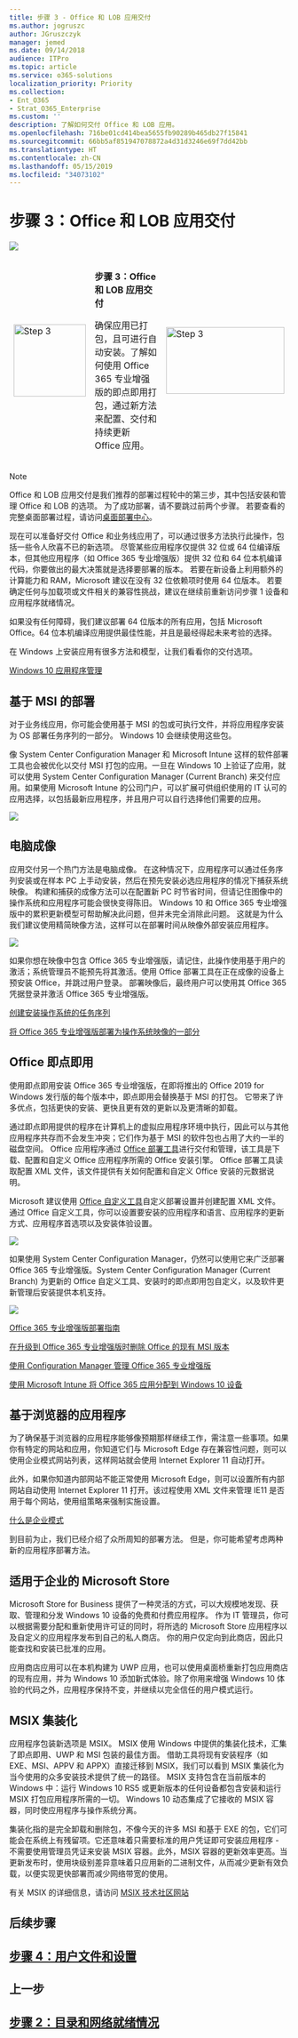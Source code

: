 ```yaml
---
title: 步骤 3 - Office 和 LOB 应用交付
ms.author: jogruszc
author: JGruszczyk
manager: jemed
ms.date: 09/14/2018
audience: ITPro
ms.topic: article
ms.service: o365-solutions
localization_priority: Priority
ms.collection:
- Ent_O365
- Strat_O365_Enterprise
ms.custom: ''
description: 了解如何交付 Office 和 LOB 应用。
ms.openlocfilehash: 716be01cd414bea5655fb90289b465db27f15841
ms.sourcegitcommit: 66bb5af851947078872a4d31d3246e69f7dd42bb
ms.translationtype: HT
ms.contentlocale: zh-CN
ms.lasthandoff: 05/15/2019
ms.locfileid: "34073102"
---
```

# <a name="step-3-office-and-lob-app-delivery"></a>步骤 3：Office 和 LOB 应用交付

![](media/step-3-office-and-lob-app-delivery-media/step-3-office-and-lob-app-delivery-media-1.png)

<table>
<thead>
<td><img src="media/desktop-deployment-center-home-media/desktop-deployment-center-home-media-6.png" alt="Step 3" height="130" width="130" /></td>
<td><p><strong>步骤 3：Office 和 LOB 应用交付</strong></p>
<p>确保应用已打包，且可进行自动安装。了解如何使用 Office 365 专业增强版的即点即用打包，通过新方法来配置、交付和持续更新 Office 应用。</p></td>
<td><a href="https://aka.ms/ddev3" target="_blank"><img src="media/desktop-deployment-center-home-media/desktop-deployment-center-home-media-16.png" alt="Step 3" height="120" width="213" /></a></td>
</thead>
</table>

>[!NOTE]
>Office 和 LOB 应用交付是我们推荐的部署过程轮中的第三步，其中包括安装和管理 Office 和 LOB 的选项。 为了成功部署，请不要跳过前两个步骤。  若要查看的完整桌面部署过程，请访问[桌面部署中心](https://aka.ms/HowToShift)。
>

现在可以准备好交付 Office 和业务线应用了，可以通过很多方法执行此操作，包括一些令人欣喜不已的新选项。 尽管某些应用程序仅提供 32 位或 64 位编译版本，但其他应用程序（如 Office 365 专业增强版）提供 32 位和 64 位本机编译代码，你要做出的最大决策就是选择要部署的版本。 若要在新设备上利用额外的计算能力和 RAM，Microsoft 建议在没有 32 位依赖项时使用 64 位版本。 若要确定任何与加载项或文件相关的兼容性挑战，建议在继续前重新访问步骤 1 设备和应用程序就绪情况。

如果没有任何障碍，我们建议部署 64 位版本的所有应用，包括 Microsoft Office。64 位本机编译应用提供最佳性能，并且是最经得起未来考验的选择。

在 Windows 上安装应用有很多方法和模型，让我们看看你的交付选项。


  [Windows 10 应用程序管理](https://docs.microsoft.com/zh-CN/windows/application-management/)

## <a name="msi-based-deployments"></a>基于 MSI 的部署

对于业务线应用，你可能会使用基于 MSI 的包或可执行文件，并将应用程序安装为 OS 部署任务序列的一部分。 Windows 10 会继续使用这些包。

像 System Center Configuration Manager 和 Microsoft Intune 这样的软件部署工具也会被优化以交付 MSI 打包的应用。一旦在 Windows 10 上验证了应用，就可以使用 System Center Configuration Manager (Current Branch) 来交付应用。如果使用 Microsoft Intune 的公司门户，可以扩展可供组织使用的 IT 认可的应用选择，以包括最新应用程序，并且用户可以自行选择他们需要的应用。

![](media/step-3-office-and-lob-app-delivery-media/step-3-office-and-lob-app-delivery-media-3.png)

## <a name="pc-imaging"></a>电脑成像

应用交付另一个热门方法是电脑成像。 在这种情况下，应用程序可以通过任务序列安装或在样本 PC 上手动安装，然后在预先安装必选应用程序的情况下捕获系统映像。 构建和捕获的成像方法可以在配置新 PC 时节省时间，但请记住图像中的操作系统和应用程序可能会很快变得陈旧。 Windows 10 和 Office 365 专业增强版中的累积更新模型可帮助解决此问题，但并未完全消除此问题。 这就是为什么我们建议使用精简映像方法，这样可以在部署时间从映像外部安装应用程序。

![](media/step-3-office-and-lob-app-delivery-media/step-3-office-and-lob-app-delivery-media-4.png)

如果你想在映像中包含 Office 365 专业增强版，请记住，此操作使用基于用户的激活；系统管理员不能预先将其激活。使用 Office 部署工具在正在成像的设备上预安装 Office，并跳过用户登录。 部署映像后，最终用户可以使用其 Office 365 凭据登录并激活 Office 365 专业增强版。


  [创建安装操作系统的任务序列](https://docs.microsoft.com/zh-CN/sccm/osd/deploy-use/create-a-task-sequence-to-install-an-operating-system)


  [将 Office 365 专业增强版部署为操作系统映像的一部分](https://docs.microsoft.com/zh-CN/deployoffice/deploy-office-365-proplus-as-part-of-an-operating-system-image)

## <a name="office-click-to-run"></a>Office 即点即用 

使用即点即用安装 Office 365 专业增强版，在即将推出的 Office 2019 for Windows 发行版的每个版本中，即点即用会替换基于 MSI 的打包。 它带来了许多优点，包括更快的安装、更快且更有效的更新以及更清晰的卸载。 

通过即点即用提供的程序在计算机上的虚拟应用程序环境中执行，因此可以与其他应用程序共存而不会发生冲突；它们作为基于 MSI 的软件包也占用了大约一半的磁盘空间。 Office 应用程序通过 [Office 部署工具](https://www.microsoft.com/en-us/download/details.aspx?id=49117)进行交付和管理，该工具是下载、配置和自定义 Office 应用程序所需的 Office 安装引擎。 Office 部署工具读取配置 XML 文件，该文件提供有关如何配置和自定义 Office 安装的元数据说明。

Microsoft 建议使用 [Office 自定义工具](https://config.office.com/)自定义部署设置并创建配置 XML 文件。 通过 Office 自定义工具，你可以设置要安装的应用程序和语言、应用程序的更新方式、应用程序首选项以及安装体验设置。

![](media/step-3-office-and-lob-app-delivery-media/step-3-office-and-lob-app-delivery-media-7.png)

如果使用 System Center Configuration Manager，仍然可以使用它来广泛部署 Office 365 专业增强版。System Center Configuration Manager (Current Branch) 为更新的 Office 自定义工具、安装时的即点即用包自定义，以及软件更新管理后安装提供本机支持。

![](media/step-3-office-and-lob-app-delivery-media/step-3-office-and-lob-app-delivery-media-6.png)


  [Office 365 专业增强版部署指南](https://docs.microsoft.com/zh-CN/deployoffice/deployment-guide-for-office-365-proplus)


  [在升级到 Office 365 专业增强版时删除 Office 的现有 MSI 版本](https://docs.microsoft.com/zh-CN/deployoffice/upgrade-from-msi-version)


  [使用 Configuration Manager 管理 Office 365 专业增强版](https://docs.microsoft.com/zh-CN/sccm/sum/deploy-use/manage-office-365-proplus-updates)


  [使用 Microsoft Intune 将 Office 365 应用分配到 Windows 10 设备](https://docs.microsoft.com/zh-CN/intune/apps-add-office365)

## <a name="browser-based-apps"></a>基于浏览器的应用程序

为了确保基于浏览器的应用程序能够像预期那样继续工作，需注意一些事项。如果你有特定的网站和应用，你知道它们与 Microsoft Edge 存在兼容性问题，则可以使用企业模式网站列表，这样网站就会使用 Internet Explorer 11 自动打开。

此外，如果你知道内部网站不能正常使用 Microsoft Edge，则可以设置所有内部网站自动使用 Internet Explorer 11 打开。该过程使用 XML 文件来管理 IE11 是否用于每个网站，使用组策略来强制实施设置。


  [什么是企业模式](https://docs.microsoft.com/zh-CN/internet-explorer/ie11-deploy-guide/what-is-enterprise-mode#what-is-enterprise-mode)

到目前为止，我们已经介绍了众所周知的部署方法。 但是，你可能希望考虑两种新的应用程序部署方法。

## <a name="microsoft-store-for-business"></a>适用于企业的 Microsoft Store 

Microsoft Store for Business 提供了一种灵活的方式，可以大规模地发现、获取、管理和分发 Windows 10 设备的免费和付费应用程序。 作为 IT 管理员，你可以根据需要分配和重新使用许可证的同时，将所选的 Microsoft Store 应用程序以及自定义的应用程序发布到自己的私人商店。 你的用户仅定向到此商店，因此只能查找和安装已批准的应用。

应用商店应用可以在本机构建为 UWP 应用，也可以使用桌面桥重新打包应用商店的现有应用，并为 Windows 10 添加新式体验。除了你用来增强 Windows 10 体验的代码之外，应用程序保持不变，并继续以完全信任的用户模式运行。

## <a name="msix-containerization"></a>MSIX 集装化

应用程序包装新选项是 MSIX。 MSIX 使用 Windows 中提供的集装化技术，汇集了即点即用、UWP 和 MSI 包装的最佳方面。 借助工具将现有安装程序（如 EXE、MSI、APPV 和 APPX）直接迁移到 MSIX，我们可以看到 MSIX 集装化为当今使用的众多安装技术提供了统一的路径。 MSIX 支持包含在当前版本的 Windows 中：运行 Windows 10 RS5 或更新版本的任何设备都包含安装和运行 MSIX 打包应用程序所需的一切。 Windows 10 动态集成了它接收的 MSIX 容器，同时使应用程序与操作系统分离。

集装化指的是完全卸载和删除包，不像今天的许多 MSI 和基于 EXE 的包，它们可能会在系统上有残留项。它还意味着只需要标准的用户凭证即可安装应用程序 - 不需要使用管理员凭证来安装 MSIX 容器。此外，MSIX 容器的更新效率更高。当更新发布时，使用块级别差异意味着只应用新的二进制文件，从而减少更新有效负载，以便实现更快部署而减少网络带宽的使用。

有关 MSIX 的详细信息，请访问 [MSIX 技术社区网站](https://techcommunity.microsoft.com/t5/MSIX/ct-p/MSIX)

## <a name="next-step"></a>后续步骤

## <a name="step-4-user-files-and-settingshttpsakamsmdd4"></a>[步骤 4：用户文件和设置](https://aka.ms/mdd4)

## <a name="previous-step"></a>上一步

## <a name="step-2-directory-and-network-readinesshttpsakamsmdd2"></a>[步骤 2：目录和网络就绪情况](https://aka.ms/mdd2) 